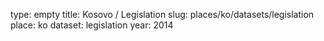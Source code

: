 type: empty
title: Kosovo / Legislation
slug: places/ko/datasets/legislation
place: ko
dataset: legislation
year: 2014
